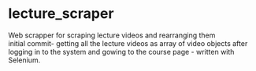 # lecture_scraper
Web scrapper for scraping lecture videos and rearranging them<br/>
initial commit- getting all the lecture videos as array of video objects after logging in to the system and gowing to the course page - written with Selenium.
